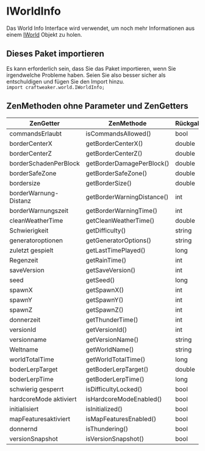 # IWorldInfo

Das World Info Interface wird verwendet, um noch mehr Informationen aus einem [IWorld](/Vanilla/World/IWorld/) Objekt zu holen.

## Dieses Paket importieren

Es kann erforderlich sein, dass Sie das Paket importieren, wenn Sie irgendwelche Probleme haben. Seien Sie also besser sicher als entschuldigen und fügen Sie den Import hinzu.  
`import craftweaker.world.IWorldInfo;`

## ZenMethoden ohne Parameter und ZenGetters

| ZenGetter              | ZenMethode                 | Rückgabetyp |
| ---------------------- | -------------------------- | ----------- |
| commandsErlaubt        | isCommandsAllowed()        | bool        |
| borderCenterX          | getBorderCenterX()         | double      |
| borderCenterZ          | getBorderCenterZ()         | double      |
| borderSchadenPerBlock  | getBorderDamagePerBlock()  | double      |
| borderSafeZone         | getBorderSafeZone()        | double      |
| bordersize             | getBorderSize()            | double      |
| borderWarnung-Distanz  | getBorderWarningDistance() | int         |
| borderWarnungszeit     | getBorderWarningTime()     | int         |
| cleanWeatherTime       | getCleanWeatherTime()      | double      |
| Schwierigkeit          | getDifficulty()            | string      |
| generatoroptionen      | getGeneratorOptions()      | string      |
| zuletzt gespielt       | getLastTimePlayed()        | long        |
| Regenzeit              | getRainTime()              | int         |
| saveVersion            | getSaveVersion()           | int         |
| seed                   | getSeed()                  | long        |
| spawnX                 | getSpawnX()                | int         |
| spawnY                 | getSpawnY()                | int         |
| spawnZ                 | getSpawnZ()                | int         |
| donnerzeit             | getThunderTime()           | int         |
| versionId              | getVersionId()             | int         |
| versionname            | getVersionName()           | string      |
| Weltname               | getWorldName()             | string      |
| worldTotalTime         | getWorldTotalTime()        | long        |
| boderLerpTarget        | getBoderLerpTarget()       | double      |
| boderLerpTime          | getBoderLerpTime()         | long        |
| schwierig gesperrt     | isDifficultyLocked()       | bool        |
| hardcoreMode aktiviert | isHardcoreModeEnabled()    | bool        |
| initialisiert          | isInitialized()            | bool        |
| mapFeaturesaktiviert   | isMapFeaturesEnabled()     | bool        |
| donnernd               | isThundering()             | bool        |
| versionSnapshot        | isVersionSnapshot()        | bool        |